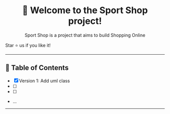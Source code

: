 <div align="center">
    <h1>🚀 Welcome to the <strong>Sport Shop</strong> project!</h1>
    <p>Sport Shop is a project that aims to build Shopping Online </p>

</div>

Star ⭐ us if you like it!

---

## 📝 Table of Contents
- [x] Version 1: Add uml class  
- [ ]
- [ ] 
- ...

---

